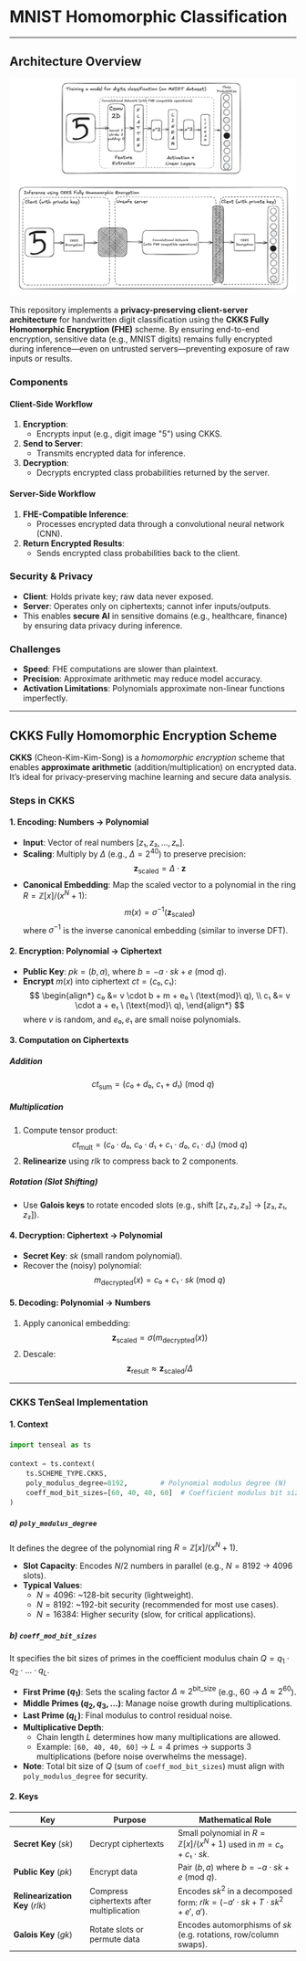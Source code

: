 # MNIST Homomorphic Classification

---

## Architecture Overview

![MNIST architecture overview](media/architecture.png)

This repository implements a **privacy-preserving client-server architecture** for handwritten digit classification using the **CKKS Fully Homomorphic Encryption (FHE)** scheme. By ensuring end-to-end encryption, sensitive data (e.g., MNIST digits) remains fully encrypted during inference—even on untrusted servers—preventing exposure of raw inputs or results.
### Components
#### **Client-Side Workflow**
1. **Encryption**:  
   - Encrypts input (e.g., digit image "5") using CKKS.  
2. **Send to Server**:  
   - Transmits encrypted data for inference.  
3. **Decryption**:  
   - Decrypts encrypted class probabilities returned by the server.

#### **Server-Side Workflow**
1. **FHE-Compatible Inference**:  
   - Processes encrypted data through a convolutional neural network (CNN).  
2. **Return Encrypted Results**:  
   - Sends encrypted class probabilities back to the client.


### Security & Privacy
- **Client**: Holds private key; raw data never exposed.  
- **Server**: Operates only on ciphertexts; cannot infer inputs/outputs.
- This enables **secure AI** in sensitive domains (e.g., healthcare, finance) by ensuring data privacy during inference.

### Challenges
- **Speed**: FHE computations are slower than plaintext.  
- **Precision**: Approximate arithmetic may reduce model accuracy.  
- **Activation Limitations**: Polynomials approximate non-linear functions imperfectly.  


---

## CKKS Fully Homomorphic Encryption Scheme

**CKKS** (Cheon-Kim-Kim-Song) is a *homomorphic encryption* scheme that enables **approximate arithmetic** (addition/multiplication) on encrypted data. It’s ideal for privacy-preserving machine learning and secure data analysis.

### Steps in CKKS

#### 1. Encoding: Numbers → Polynomial
- **Input**: Vector of real numbers $[z₁, z₂, ..., zₙ]$.
- **Scaling**: Multiply by $\Delta$ (e.g., $\Delta = 2^{40}$) to preserve precision:
  $$
  \mathbf{z}_{\text{scaled}} = \Delta \cdot \mathbf{z}
  $$
- **Canonical Embedding**: Map the scaled vector to a polynomial in the ring $R = \mathbb{Z}[x]/(x^N + 1)$:
  $$
  m(x) = \sigma^{-1}(\mathbf{z}_{\text{scaled}})
  $$
  where $\sigma^{-1}$ is the inverse canonical embedding (similar to inverse DFT).

#### 2. Encryption: Polynomial → Ciphertext
- **Public Key**: $pk = (b, a)$, where $b = -a \cdot sk + e \ (\text{mod}\ q)$.  
- **Encrypt** $m(x)$ into ciphertext $ct = (c₀, c₁)$:
  $$
  \begin{align*}
  c₀ &= v \cdot b + m + e₀ \ (\text{mod}\ q), \\
  c₁ &= v \cdot a + e₁ \ (\text{mod}\ q),
  \end{align*}
  $$
  where $v$ is random, and $e₀, e₁$ are small noise polynomials.

#### 3. Computation on Ciphertexts
##### Addition
$$
ct_{\text{sum}} = (c₀ + d₀, \ c₁ + d₁) \ (\text{mod}\ q)
$$

##### Multiplication
1. Compute tensor product:  
   $$
   ct_{\text{mult}} = (c₀ \cdot d₀, \ c₀ \cdot d₁ + c₁ \cdot d₀, \ c₁ \cdot d₁) \ (\text{mod}\ q)
   $$
2. **Relinearize** using $rlk$ to compress back to 2 components.

##### Rotation (Slot Shifting)
- Use **Galois keys** to rotate encoded slots (e.g., shift $[z₁, z₂, z₃]$ → $[z₃, z₁, z₂]$).

#### 4. Decryption: Ciphertext → Polynomial
- **Secret Key**: $sk$ (small random polynomial).
- Recover the (noisy) polynomial:
  $$
  m_{\text{decrypted}}(x) = c₀ + c₁ \cdot sk \ (\text{mod}\ q)
  $$

#### 5. Decoding: Polynomial → Numbers
1. Apply canonical embedding:  
   $$
   \mathbf{z}_{\text{scaled}} = \sigma(m_{\text{decrypted}}(x))
   $$
2. Descale:  
   $$
   \mathbf{z}_{\text{result}} \approx \mathbf{z}_{\text{scaled}} / \Delta
   $$

---

### CKKS TenSeal Implementation
#### 1. Context

```python
import tenseal as ts

context = ts.context(
    ts.SCHEME_TYPE.CKKS,
    poly_modulus_degree=8192,        # Polynomial modulus degree (N)
    coeff_mod_bit_sizes=[60, 40, 40, 60]  # Coefficient modulus bit sizes
)
```

##### a) **`poly_modulus_degree`**
It defines the degree of the polynomial ring $R = \mathbb{Z}[x]/(x^N + 1)$.  
- **Slot Capacity**: Encodes $N/2$ numbers in parallel (e.g., $N=8192$ → 4096 slots).  
- **Typical Values**:  
  - $N=4096$: ~128-bit security (lightweight).  
  - $N=8192$: ~192-bit security (recommended for most use cases).  
  - $N=16384$: Higher security (slow, for critical applications).  

##### b) **`coeff_mod_bit_sizes`**
It specifies the bit sizes of primes in the coefficient modulus chain $Q = q_1 \cdot q_2 \cdot \dots \cdot q_L$.  
- **First Prime ($q_1$)**: Sets the scaling factor $\Delta \approx 2^{\text{bit_size}}$ (e.g., $60$ → $\Delta \approx 2^{60}$).  
- **Middle Primes ($q_2, q_3, ...$)**: Manage noise growth during multiplications.  
- **Last Prime ($q_L$)**: Final modulus to control residual noise.  
- **Multiplicative Depth**:  
  - Chain length $L$ determines how many multiplications are allowed.  
  - Example: `[60, 40, 40, 60]` → $L=4$ primes → supports 3 multiplications (before noise overwhelms the message).
- **Note**: Total bit size of $Q$ (sum of `coeff_mod_bit_sizes`) must align with `poly_modulus_degree` for security.  

#### 2. Keys
| Key                             | Purpose                                   | Mathematical Role                                                                      |
|---------------------------------|-------------------------------------------|----------------------------------------------------------------------------------------|
| **Secret Key** ($sk$)           | Decrypt ciphertexts                       | Small polynomial in $R = \mathbb{Z}[x]/(x^N + 1)$ used in $m = c₀ + c₁ \cdot sk$.      |
| **Public Key** ($pk$)           | Encrypt data                              | Pair $(b, a)$ where $b = -a \cdot sk + e \ (\text{mod}\ q)$.                           |
| **Relinearization Key** ($rlk$) | Compress ciphertexts after multiplication | Encodes $sk^2$ in a decomposed form: $rlk = (-a' \cdot sk + T \cdot sk^2 + e', \ a')$. |
| **Galois Key** ($gk$)           | Rotate slots or permute data              | Encodes automorphisms of $sk$ (e.g. rotations, row/column swaps).                      |
